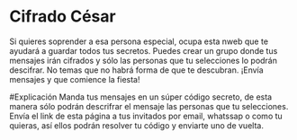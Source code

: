 # Cifrado César

 Si quieres soprender a esa persona especial, ocupa esta nweb que te ayudará a guardar todos tus secretos. Puedes crear un grupo donde tus mensajes irán cifrados y sólo las personas que tu selecciones lo podrán descifrar. No temas que no habrá forma de que te descubran. ¡Envía mensajes y que comience la fiesta!

#Explicación
Manda tus mensajes en un súper código secreto, de esta manera sólo podrán descrifrar el mensaje las personas que tu selecciones. Envía el link de esta página a tus invitados por email, whatssap o como tu quieras, así ellos podrán resolver tu código y enviarte uno de vuelta.